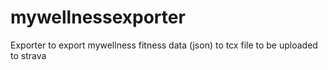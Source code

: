 # mywellnessexporter
Exporter to export mywellness fitness data (json) to tcx file to be uploaded to strava
